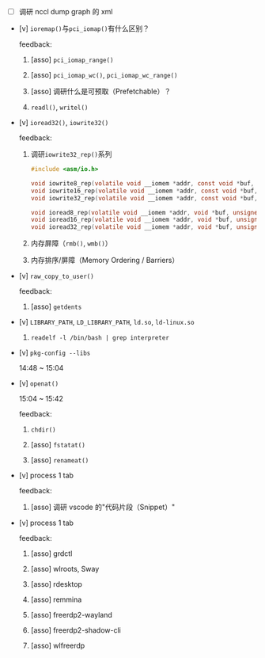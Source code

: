 * [ ] 调研 nccl dump graph 的 xml

* [v] `ioremap()`与`pci_iomap()`有什么区别？

    feedback:
    
    1. [asso] `pci_iomap_range()`

    1. [asso] `pci_iomap_wc()`, `pci_iomap_wc_range()`

    1. [asso] 调研什么是可预取（Prefetchable）？

    1. `readl()`, `writel()`

* [v] `ioread32()`, `iowrite32()`

    feedback:

    1. 调研`iowrite32_rep()`系列

        ```c
        #include <asm/io.h>

        void iowrite8_rep(volatile void __iomem *addr, const void *buf, unsigned long count);
        void iowrite16_rep(volatile void __iomem *addr, const void *buf, unsigned long count);
        void iowrite32_rep(volatile void __iomem *addr, const void *buf, unsigned long count);

        void ioread8_rep(volatile void __iomem *addr, void *buf, unsigned long count);
        void ioread16_rep(volatile void __iomem *addr, void *buf, unsigned long count);
        void ioread32_rep(volatile void __iomem *addr, void *buf, unsigned long count);
        ```

    1. 内存屏障（`rmb()`, `wmb()`）

    1. 内存排序/屏障（Memory Ordering / Barriers）

* [v] `raw_copy_to_user()`

    feedback:

    1. [asso] `getdents`

* [v] `LIBRARY_PATH`, `LD_LIBRARY_PATH`, `ld.so`, `ld-linux.so`

    1. `readelf -l /bin/bash | grep interpreter`

* [v] `pkg-config --libs`

    14:48 ~ 15:04

* [v] `openat()`

    15:04 ~ 15:42

    feedback:

    1. `chdir()`

    1. [asso] `fstatat()`

    1. [asso] `renameat()`

* [v] process 1 tab

    feedback:

    1. [asso] 调研 vscode 的"代码片段（Snippet）"

* [v] process 1 tab

    feedback:

    1. [asso] grdctl

    1. [asso] wlroots, Sway

    1. [asso] rdesktop

    1. [asso] remmina

    1. [asso] freerdp2-wayland

    1. [asso] freerdp2-shadow-cli

    1. [asso] wlfreerdp